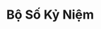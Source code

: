 ---
layout: "category-page"
title: "Bộ Số Kỷ Niệm"
description: "Tải miễn phí file đồ hoạ vector Bộ Số Kỷ Niệm png jpg pdf ai crd..."
permalink: "/category/bo-so-ky-niem/"
image: "/assets/images/affiliates.jpg"
color: "#121826"
---